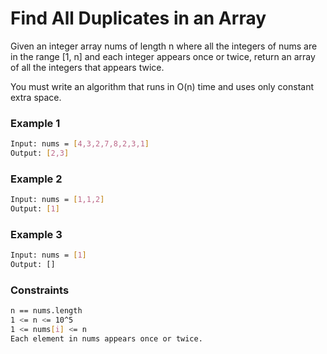 # Find All Duplicates in an Array

Given an integer array nums of length n where all the integers of nums are in the range [1, n] and each integer appears once or twice, return an array of all the integers that appears twice.

You must write an algorithm that runs in O(n) time and uses only constant extra space.

### Example 1
```sh
Input: nums = [4,3,2,7,8,2,3,1]
Output: [2,3]
```

### Example 2
```sh
Input: nums = [1,1,2]
Output: [1]
```

### Example 3
```sh
Input: nums = [1]
Output: []
```

### Constraints
```sh
n == nums.length
1 <= n <= 10^5
1 <= nums[i] <= n
Each element in nums appears once or twice.
```
